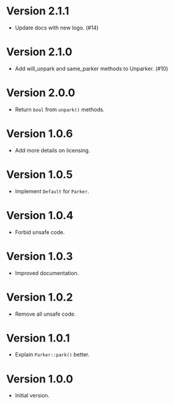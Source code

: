 # Version 2.1.1

- Update docs with new logo. (#14)

# Version 2.1.0

- Add will_unpark and same_parker methods to Unparker. (#10)

# Version 2.0.0

- Return `bool` from `unpark()` methods.

# Version 1.0.6

- Add more details on licensing.

# Version 1.0.5

- Implement `Default` for `Parker`.

# Version 1.0.4

- Forbid unsafe code.

# Version 1.0.3

- Improved documentation.

# Version 1.0.2

- Remove all unsafe code.

# Version 1.0.1

- Explain `Parker::park()` better.

# Version 1.0.0

- Initial version.
